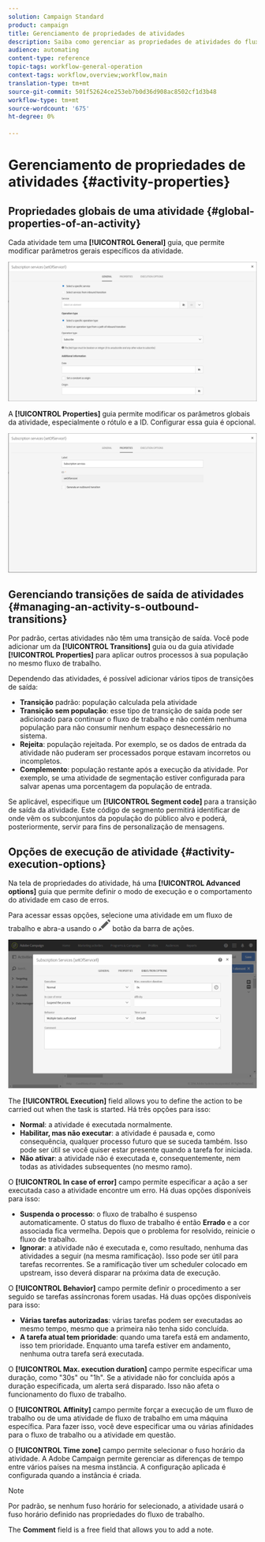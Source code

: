 ```yaml
---
solution: Campaign Standard
product: campaign
title: Gerenciamento de propriedades de atividades
description: Saiba como gerenciar as propriedades de atividades do fluxo de trabalho.
audience: automating
content-type: reference
topic-tags: workflow-general-operation
context-tags: workflow,overview;workflow,main
translation-type: tm+mt
source-git-commit: 501f52624ce253eb7b0d36d908ac8502cf1d3b48
workflow-type: tm+mt
source-wordcount: '675'
ht-degree: 0%

---
```



# Gerenciamento de propriedades de atividades {#activity-properties}

## Propriedades globais de uma atividade {#global-properties-of-an-activity}

Cada atividade tem uma **[!UICONTROL General]** guia, que permite modificar parâmetros gerais específicos da atividade.

![](assets/activity-properties.png)

A **[!UICONTROL Properties]** guia permite modificar os parâmetros globais da atividade, especialmente o rótulo e a ID. Configurar essa guia é opcional.

![](assets/activity-properties2.png)

## Gerenciando transições de saída de atividades {#managing-an-activity-s-outbound-transitions}

Por padrão, certas atividades não têm uma transição de saída. Você pode adicionar um da **[!UICONTROL Transitions]** guia ou da guia atividade **[!UICONTROL Properties]** para aplicar outros processos à sua população no mesmo fluxo de trabalho.

Dependendo das atividades, é possível adicionar vários tipos de transições de saída:

* **Transição** padrão: população calculada pela atividade
* **Transição sem população**: esse tipo de transição de saída pode ser adicionado para continuar o fluxo de trabalho e não contém nenhuma população para não consumir nenhum espaço desnecessário no sistema.
* **Rejeita**: população rejeitada. Por exemplo, se os dados de entrada da atividade não puderam ser processados porque estavam incorretos ou incompletos.
* **Complemento**: população restante após a execução da atividade. Por exemplo, se uma atividade de segmentação estiver configurada para salvar apenas uma porcentagem da população de entrada.

Se aplicável, especifique um **[!UICONTROL Segment code]** para a transição de saída da atividade. Este código de segmento permitirá identificar de onde vêm os subconjuntos da população do público alvo e poderá, posteriormente, servir para fins de personalização de mensagens.

## Opções de execução de atividade {#activity-execution-options}

Na tela de propriedades do atividade, há uma **[!UICONTROL Advanced options]** guia que permite definir o modo de execução e o comportamento do atividade em caso de erros.

Para acessar essas opções, selecione uma atividade em um fluxo de trabalho e abra-a usando o ![](assets/edit_darkgrey-24px.png) botão da barra de ações.

![](assets/wkf_advanced_parameters.png)

The **[!UICONTROL Execution]** field allows you to define the action to be carried out when the task is started. Há três opções para isso:

* **Normal**: a atividade é executada normalmente.
* **Habilitar, mas não executar**: a atividade é pausada e, como consequência, qualquer processo futuro que se suceda também. Isso pode ser útil se você quiser estar presente quando a tarefa for iniciada.
* **Não ativar**: a atividade não é executada e, consequentemente, nem todas as atividades subsequentes (no mesmo ramo).

O **[!UICONTROL In case of error]** campo permite especificar a ação a ser executada caso a atividade encontre um erro. Há duas opções disponíveis para isso:

* **Suspenda o processo**: o fluxo de trabalho é suspenso automaticamente. O status do fluxo de trabalho é então **Errado** e a cor associada fica vermelha. Depois que o problema for resolvido, reinicie o fluxo de trabalho.
* **Ignorar**: a atividade não é executada e, como resultado, nenhuma das atividades a seguir (na mesma ramificação). Isso pode ser útil para tarefas recorrentes. Se a ramificação tiver um scheduler colocado em upstream, isso deverá disparar na próxima data de execução.

O **[!UICONTROL Behavior]** campo permite definir o procedimento a ser seguido se tarefas assíncronas forem usadas. Há duas opções disponíveis para isso:

* **Várias tarefas autorizadas**: várias tarefas podem ser executadas ao mesmo tempo, mesmo que a primeira não tenha sido concluída.
* **A tarefa atual tem prioridade**: quando uma tarefa está em andamento, isso tem prioridade. Enquanto uma tarefa estiver em andamento, nenhuma outra tarefa será executada.

O **[!UICONTROL Max. execution duration]** campo permite especificar uma duração, como &quot;30s&quot; ou &quot;1h&quot;. Se a atividade não for concluída após a duração especificada, um alerta será disparado. Isso não afeta o funcionamento do fluxo de trabalho.

O **[!UICONTROL Affinity]** campo permite forçar a execução de um fluxo de trabalho ou de uma atividade de fluxo de trabalho em uma máquina específica. Para fazer isso, você deve especificar uma ou várias afinidades para o fluxo de trabalho ou a atividade em questão.

O **[!UICONTROL Time zone]** campo permite selecionar o fuso horário da atividade. A Adobe Campaign permite gerenciar as diferenças de tempo entre vários países na mesma instância. A configuração aplicada é configurada quando a instância é criada.

>[!NOTE]
>
>Por padrão, se nenhum fuso horário for selecionado, a atividade usará o fuso horário definido nas propriedades do fluxo de trabalho.

The **Comment** field is a free field that allows you to add a note.
